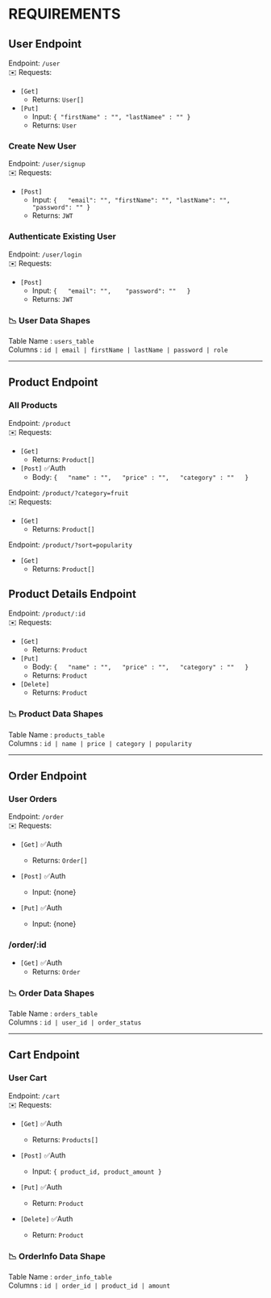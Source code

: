 # REQUIREMENTS

## User Endpoint
Endpoint: `/user`  
✉️ Requests:
- `[Get]`   
    - Returns: `User[]`
- `[Put]`  
    - Input: `{
        "firstName" : "",
        "lastNamee" : ""
    }`
    - Returns: `User`  

### Create New User
Endpoint: `/user/signup`  
✉️ Requests: 
- `[Post]`  
    - Input: `{  
    "email": "",
    "firstName": "",
    "lastName": "",
    "password": ""
}`  
    - Returns: `JWT`

### Authenticate Existing User
Endpoint: `/user/login`    
✉️ Requests: 
- `[Post]`  
    - Input: `{  
    "email": "",   
    "password": ""  
}`  
    - Returns: `JWT`

### 📉 User Data Shapes
Table Name : `users_table`  
Columns : `id | email | firstName | lastName | password | role`  

---

## Product Endpoint
### All Products
Endpoint: `/product`       
✉️ Requests: 
- `[Get]`  
    - Returns: `Product[]`  
- `[Post]`  ✅Auth  
    - Body: `{  
    "name" : "",  
    "price" : "",  
    "category" : ""  
}`  

Endpoint: `/product/?category=fruit`    
✉️ Requests: 
- `[Get]`  
    - Returns: `Product[]`  

Endpoint: `/product/?sort=popularity`  
- `[Get]`  
    - Returns: `Product[]`

## Product Details Endpoint
Endpoint: `/product/:id`   
✉️ Requests: 
- `[Get]`   
    - Returns: `Product`
- `[Put]`  
    - Body: `{  
    "name" : "",  
    "price" : "",  
    "category" : ""  
}`  
    - Returns: `Product`  
- `[Delete]`  
    - Returns: `Product`   


### 📉 Product Data Shapes
Table Name : `products_table`  
Columns : `id | name | price | category | popularity`


---
## Order Endpoint
### User Orders
Endpoint: `/order`         
✉️ Requests:
- `[Get]`   ✅Auth  
    - Returns: `Order[]`  

- `[Post]`  ✅Auth  
    - Input: {none}

- `[Put]` ✅Auth
    - Input: {none}

### /order/:id     
- `[Get]`   ✅Auth  
    - Returns: `Order`  

### 📉 Order Data Shapes
Table Name : `orders_table`  
Columns : `id | user_id | order_status`

---
## Cart Endpoint
### User Cart
Endpoint: `/cart`  
✉️ Requests: 
- `[Get]`  ✅Auth       
    - Returns: `Products[]`

- `[Post]` ✅Auth       
    - Input: `{
    product_id,
    product_amount
}`  

- `[Put]`   ✅Auth    
    - Return: `Product`

- `[Delete]`  ✅Auth    
    - Return: `Product`


### 📉 OrderInfo Data Shape
Table Name : `order_info_table`  
Columns : `id | order_id | product_id | amount`
